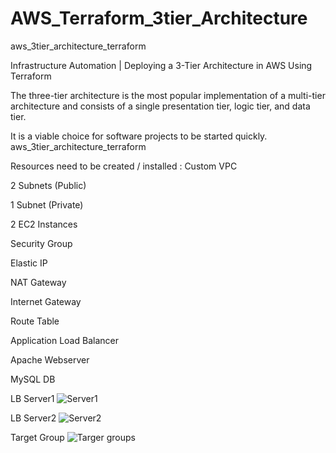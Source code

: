 # AWS_Terraform_3tier_Architecture
aws_3tier_architecture_terraform

Infrastructure Automation | Deploying a 3-Tier Architecture in AWS Using Terraform

The three-tier architecture is the most popular implementation of a multi-tier architecture and consists of a single presentation tier, logic tier, and data tier.

It is a viable choice for software projects to be started quickly. aws_3tier_architecture_terraform

Resources need to be created / installed :
Custom VPC

2 Subnets (Public)

1 Subnet (Private)

2 EC2 Instances

Security Group

Elastic IP

NAT Gateway

Internet Gateway

Route Table

Application Load Balancer

Apache Webserver

MySQL DB

LB Server1
![Server1](https://github.com/chintan2429/AWS_Terraform_3tier_Architecture/assets/135278572/1459a143-2d37-4137-82f8-27648d57c7e5)

LB Server2
![Server2](https://github.com/chintan2429/AWS_Terraform_3tier_Architecture/assets/135278572/346e3b96-e7a1-4c45-bc46-a95166868170)

Target Group
![Targer groups](https://github.com/chintan2429/AWS_Terraform_3tier_Architecture/assets/135278572/f3d4c5db-93c8-44cd-a41d-9c4712486982)


